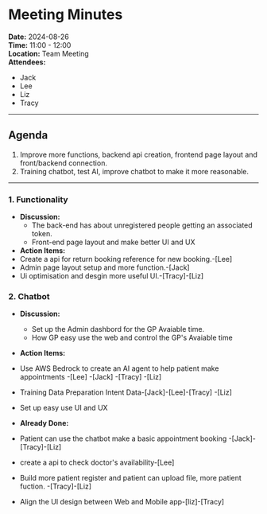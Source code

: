 # Meeting Minutes

**Date:** 2024-08-26  
**Time:** 11:00 - 12:00  
**Location:** Team Meeting  
**Attendees:** 
- Jack
- Lee
- Liz
- Tracy

---

## Agenda

1. Improve more functions, backend api creation, frontend page layout and front/backend connection.
2. Training chatbot, test AI, improve chatbot to make it more reasonable.
---

### 1. Functionality
- **Discussion:** 
  - The back-end has about unregistered people getting an associated token.
  - Front-end page layout and make better UI and UX
- **Action Items:**
 - Create a api for return booking reference for new booking.-[Lee]
 - Admin page layout setup and more function.-[Jack]
 - Ui optimisation and desgin more useful UI.-[Tracy]-[Liz]
### 2. Chatbot
- **Discussion:**
  - Set up the Admin dashbord for the GP Avaiable time.
  - How GP easy use the web and control the GP's Avaiable time
- **Action Items:**
- Use AWS Bedrock to create an AI agent to help patient make appointments -[Lee] -[Jack] -[Tracy] -[Liz]
- Training Data Preparation Intent Data-[Jack]-[Lee]-[Tracy] -[Liz]
- Set up easy use UI and UX
  
- **Already Done:**
 - Patient can use the chatbot make a basic appointment booking -[Jack]-[Tracy]-[Liz]
 -  create a api to check doctor's availability-[Lee]
 -  Build more patient register and patient can upload file, more patient fuction. -[Tracy]-[Liz]
 -  Align the UI design between Web and Mobile app-[liz]-[Tracy]
